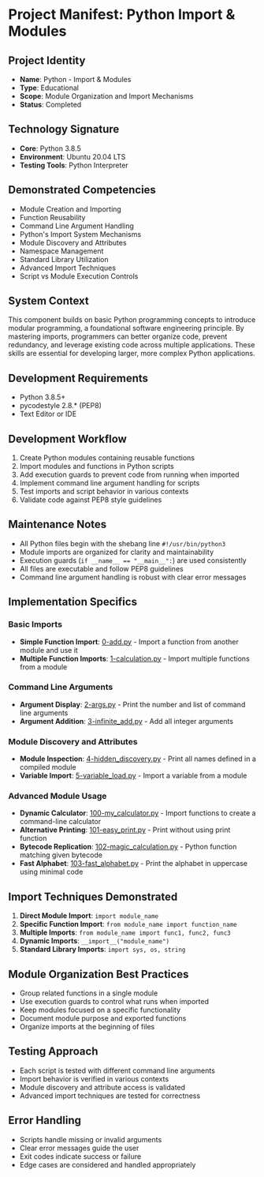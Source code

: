 # Project Manifest: Python Import & Modules

## Project Identity
- **Name**: Python - Import & Modules
- **Type**: Educational
- **Scope**: Module Organization and Import Mechanisms
- **Status**: Completed

## Technology Signature
- **Core**: Python 3.8.5
- **Environment**: Ubuntu 20.04 LTS
- **Testing Tools**: Python Interpreter

## Demonstrated Competencies
- Module Creation and Importing
- Function Reusability
- Command Line Argument Handling
- Python's Import System Mechanisms
- Module Discovery and Attributes
- Namespace Management
- Standard Library Utilization
- Advanced Import Techniques
- Script vs Module Execution Controls

## System Context
This component builds on basic Python programming concepts to introduce modular programming, a foundational software engineering principle. By mastering imports, programmers can better organize code, prevent redundancy, and leverage existing code across multiple applications. These skills are essential for developing larger, more complex Python applications.

## Development Requirements
- Python 3.8.5+
- pycodestyle 2.8.* (PEP8)
- Text Editor or IDE

## Development Workflow
1. Create Python modules containing reusable functions
2. Import modules and functions in Python scripts
3. Add execution guards to prevent code from running when imported
4. Implement command line argument handling for scripts
5. Test imports and script behavior in various contexts
6. Validate code against PEP8 style guidelines

## Maintenance Notes
- All Python files begin with the shebang line `#!/usr/bin/python3`
- Module imports are organized for clarity and maintainability
- Execution guards (`if __name__ == "__main__":`) are used consistently
- All files are executable and follow PEP8 guidelines
- Command line argument handling is robust with clear error messages

## Implementation Specifics

### Basic Imports
- **Simple Function Import**: [0-add.py](./0-add.py) - Import a function from another module and use it
- **Multiple Function Imports**: [1-calculation.py](./1-calculation.py) - Import multiple functions from a module

### Command Line Arguments
- **Argument Display**: [2-args.py](./2-args.py) - Print the number and list of command line arguments
- **Argument Addition**: [3-infinite_add.py](./3-infinite_add.py) - Add all integer arguments

### Module Discovery and Attributes
- **Module Inspection**: [4-hidden_discovery.py](./4-hidden_discovery.py) - Print all names defined in a compiled module
- **Variable Import**: [5-variable_load.py](./5-variable_load.py) - Import a variable from a module

### Advanced Module Usage
- **Dynamic Calculator**: [100-my_calculator.py](./100-my_calculator.py) - Import functions to create a command-line calculator
- **Alternative Printing**: [101-easy_print.py](./101-easy_print.py) - Print without using print function
- **Bytecode Replication**: [102-magic_calculation.py](./102-magic_calculation.py) - Python function matching given bytecode
- **Fast Alphabet**: [103-fast_alphabet.py](./103-fast_alphabet.py) - Print the alphabet in uppercase using minimal code

## Import Techniques Demonstrated
1. **Direct Module Import**: `import module_name`
2. **Specific Function Import**: `from module_name import function_name`
3. **Multiple Imports**: `from module_name import func1, func2, func3`
4. **Dynamic Imports**: `__import__("module_name")`
5. **Standard Library Imports**: `import sys, os, string`

## Module Organization Best Practices
- Group related functions in a single module
- Use execution guards to control what runs when imported
- Keep modules focused on a specific functionality
- Document module purpose and exported functions
- Organize imports at the beginning of files

## Testing Approach
- Each script is tested with different command line arguments
- Import behavior is verified in various contexts
- Module discovery and attribute access is validated
- Advanced import techniques are tested for correctness

## Error Handling
- Scripts handle missing or invalid arguments
- Clear error messages guide the user
- Exit codes indicate success or failure
- Edge cases are considered and handled appropriately
